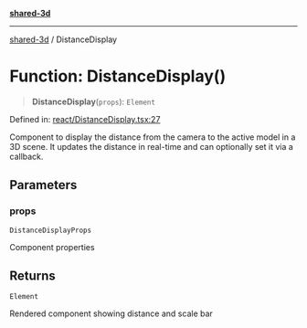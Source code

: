 [**shared-3d**](../README.md)

***

[shared-3d](../globals.md) / DistanceDisplay

# Function: DistanceDisplay()

> **DistanceDisplay**(`props`): `Element`

Defined in: [react/DistanceDisplay.tsx:27](https://github.com/ysordo/shared-3d/blob/aa08df17a8d7b07be13caf0e053d835d053c41db/src/react/DistanceDisplay.tsx#L27)

Component to display the distance from the camera to the active model in a 3D scene.
It updates the distance in real-time and can optionally set it via a callback.

## Parameters

### props

`DistanceDisplayProps`

Component properties

## Returns

`Element`

Rendered component showing distance and scale bar
